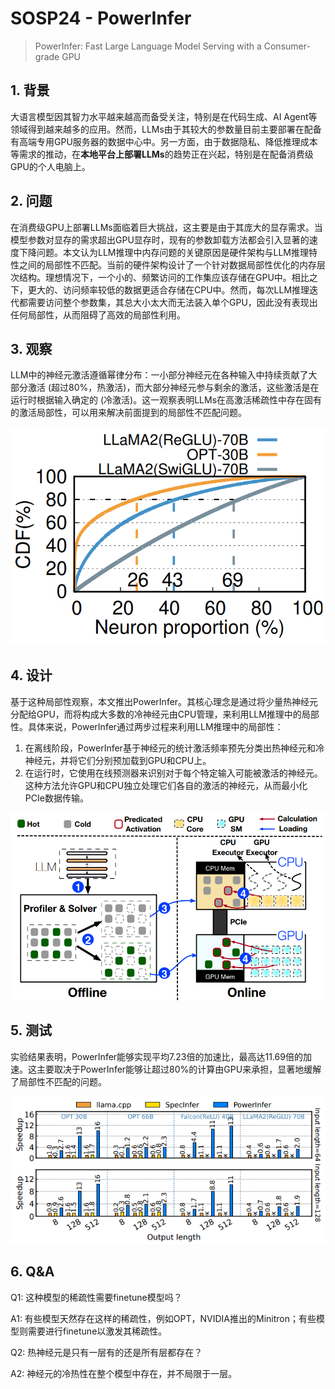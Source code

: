 # SOSP24 - PowerInfer

> PowerInfer: Fast Large Language Model Serving with a Consumer-grade GPU

## 1. 背景

大语言模型因其智力水平越来越高而备受关注，特别是在代码生成、AI Agent等领域得到越来越多的应用。然而，LLMs由于其较大的参数量目前主要部署在配备有高端专用GPU服务器的数据中心中。另一方面，由于数据隐私、降低推理成本等需求的推动，在**本地平台上部署LLMs**的趋势正在兴起，特别是在配备消费级GPU的个人电脑上。

## 2. 问题

在消费级GPU上部署LLMs面临着巨大挑战，这主要是由于其庞大的显存需求。当模型参数对显存的需求超出GPU显存时，现有的参数卸载方法都会引入显著的速度下降问题。本文认为LLM推理中内存问题的关键原因是硬件架构与LLM推理特性之间的局部性不匹配。当前的硬件架构设计了一个针对数据局部性优化的内存层次结构。理想情况下，一个小的、频繁访问的工作集应该存储在GPU中。相比之下，更大的、访问频率较低的数据更适合存储在CPU中。然而，每次LLM推理迭代都需要访问整个参数集，其总大小太大而无法装入单个GPU，因此没有表现出任何局部性，从而阻碍了高效的局部性利用。

## 3. 观察

LLM中的神经元激活遵循幂律分布：一小部分神经元在各种输入中持续贡献了大部分激活 (超过80%，热激活)，而大部分神经元参与剩余的激活，这些激活是在运行时根据输入确定的 (冷激活)。这一观察表明LLMs在高激活稀疏性中存在固有的激活局部性，可以用来解决前面提到的局部性不匹配问题。

![fig1](../../assets/MLSys/MLServing/sosp24-PowerInfer-fig1.png)

## 4. 设计

基于这种局部性观察，本文推出PowerInfer。其核心理念是通过将少量热神经元分配给GPU，而将构成大多数的冷神经元由CPU管理，来利用LLM推理中的局部性。具体来说，PowerInfer通过两步过程来利用LLM推理中的局部性：

1. 在离线阶段，PowerInfer基于神经元的统计激活频率预先分类出热神经元和冷神经元，并将它们分别预加载到GPU和CPU上。
2. 在运行时，它使用在线预测器来识别对于每个特定输入可能被激活的神经元。这种方法允许GPU和CPU独立处理它们各自的激活的神经元，从而最小化PCIe数据传输。

![fig2](../../assets/MLSys/MLServing/sosp24-PowerInfer-fig2.png)


## 5. 测试

实验结果表明，PowerInfer能够实现平均7.23倍的加速比，最高达11.69倍的加速。这主要取决于PowerInfer能够让超过80%的计算由GPU来承担，显著地缓解了局部性不匹配的问题。

![fig3](../../assets/MLSys/MLServing/sosp24-PowerInfer-fig3.png)

## 6. Q&A

Q1: 这种模型的稀疏性需要finetune模型吗？

A1: 有些模型天然存在这样的稀疏性，例如OPT，NVIDIA推出的Minitron；有些模型则需要进行finetune以激发其稀疏性。

Q2: 热神经元是只有一层有的还是所有层都存在？

A2: 神经元的冷热性在整个模型中存在，并不局限于一层。
